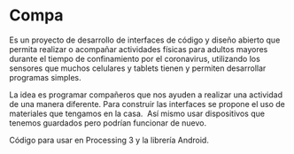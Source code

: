 # Compa
Es un proyecto de desarrollo de interfaces de código y diseño abierto que permita realizar o acompañar actividades físicas para adultos mayores durante el tiempo de confinamiento por el coronavirus, utilizando los sensores que muchos celulares y tablets tienen y permiten desarrollar programas simples.

La idea es programar compañeros que nos ayuden a realizar una actividad de una manera diferente. Para construir las interfaces se propone el uso de materiales que tengamos en la casa.  Así mismo usar dispositivos que tenemos guardados pero podrían funcionar de nuevo. 

Código para usar en Processing 3 y la librería Android.
